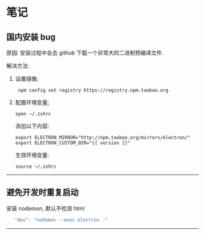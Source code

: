 # 笔记

## 国内安装 bug

原因: 安装过程中会去 github 下载一个非常大的二进制预编译文件.

解决方法:

1. 设置镜像;

   ```
    npm config set registry https://registry.npm.taobao.org
   ```

2. 配置环境变量;

   ```
   open ~/.zshrc
   ```

   添加以下内容:

   ```
   export ELECTRON_MIRROR="http://npm.taobao.org/mirrors/electron/"
   export ELECTRON_CUSTOM_DIR="{{ version }}"
   ```

   生效环境变量:

   ```
   source ~/.zshrc
   ```

---

## 避免开发时重复启动

安装 nodemon, 默认不检测 html

```js
   "dev": "nodemon --exec electron ."
```

---
